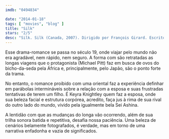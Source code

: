 ```yaml
---
imdb: "0494834"

date: "2014-01-18"
tags: [ "movies", "blog" ]
title: "Silk"
stars: "2/5"
desc: "Silk. Silk (Canada, 2007). Dirigido por François Girard. Escrito por Alessandro Baricco, François Girard, Michael Golding. Com Sei Ashina, Michael Pitt, Tony Vogel, Toni Bertorelli, Keira Knightley, Kenneth Welsh, Martha Burns, Alfred Molina, Michael Golding."
---
```

Esse drama-romance se passa no século 19, onde viajar pelo mundo não era agradável, nem rápido, nem seguro. A forma com são retratadas as longas viagens que o protagonista (Michael Pitt) faz em busca de ovos do bicho-da-seda pela África e, principalmente, pelo Japão, são o ponto forte da trama.

No entanto, o romance proibido com uma oriental faz a experiência definhar em parábolas intermináveis sobre a relação com a esposa e suas frustradas tentativas de terem um filho. É Keyra Knightley quem faz a esposa, onde sua beleza facial e estrutura corpórea, acredito, faça jus à rima de sua rival do outro lado do mundo, vivido pela igualmente bela Sei Ashina.

A lentidão com que as mudanças do longa vão ocorrendo, além de sua trilha sonora batida e repetitiva, desafia nossa paciência. Uma beleza de cenários belamente fotografados, é verdade, mas em torno de uma narrativa enfadonha e vazia de significados.
